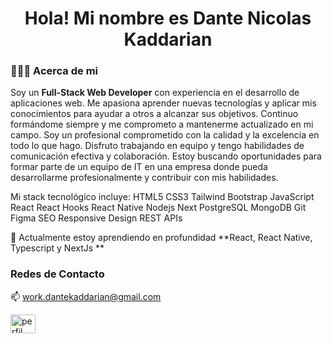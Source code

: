 <h1 align="center">Hola! Mi nombre es Dante Nicolas Kaddarian</h1>

<h3 align="left">👨🏻‍💻 Acerca de mi</h3>
<p>
  Soy un 
  <strong>Full-Stack Web Developer</strong> 
  con experiencia en el desarrollo de aplicaciones web. Me apasiona aprender nuevas tecnologías y aplicar mis conocimientos para ayudar a otros a alcanzar sus objetivos. Continuo formándome siempre y me comprometo a mantenerme actualizado en mi campo.
  Soy un profesional comprometido con la calidad y la excelencia en todo lo que hago. Disfruto trabajando en equipo y tengo habilidades de comunicación efectiva y colaboración.
  Estoy buscando oportunidades para formar parte de un equipo de IT en una empresa donde pueda desarrollarme profesionalmente y contribuir con mis habilidades.
</p>
<p>
  Mi stack tecnológico incluye:
  HTML5
  CSS3
  Tailwind
  Bootstrap
  JavaScript
  React
  React Hooks
  React Native
  Nodejs
  Next
  PostgreSQL
  MongoDB
  Git
  Figma
  SEO
  Responsive Design
  REST APIs
</p>

🌱 Actualmente estoy aprendiendo en profundidad **React, React Native, Typescript y NextJs **

<h3 align="left">Redes de Contacto</h3>

<p>
  📫 
  <a href='mailto:work.dantekaddarian@gmail.com'>work.dantekaddarian@gmail.com</a>
</p>
<p align="left">
  <a href="https://www.linkedin.com/in/dante-nicolas-kaddarian/" target="blank">
    <img align="center" src="https://raw.githubusercontent.com/rahuldkjain/github-profile-readme-generator/master/src/images/icons/Social/linked-in-alt.svg" alt="perfil de LinkedIn" height="30" width="40" />
  </a>
</p>

